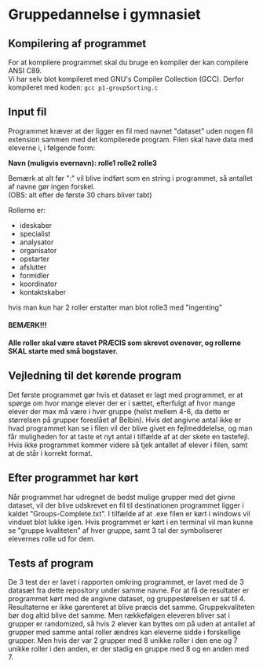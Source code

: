 # Gruppedannelse i gymnasiet
## Kompilering af programmet 
For at kompilere programmet skal du bruge en kompiler der kan compilere ANSI C89. <br />
Vi har selv blot kompileret med GNU's Compiler Collection (GCC). Derfor kompileret med koden: `gcc p1-groupSorting.c`

## Input fil
Programmet kræver at der ligger en fil med navnet "dataset" uden nogen fil extension sammen med det kompilerede program.
Filen skal have data med eleverne i, i følgende form: 

**Navn (muligvis evernavn): rolle1 rolle2 rolle3**

Bemærk at alt før ":" vil blive indført som en string i programmet, så antallet af navne gør ingen forskel.<br />
(OBS: alt efter de første 30 chars bliver tabt)

Rollerne er:
* ideskaber
* specialist
* analysator
* organisator
* opstarter
* afslutter
* formidler
* koordinator
* kontaktskaber 

hvis man kun har 2 roller erstatter man blot rolle3 med "ingenting"
#### BEMÆRK!!! 
**Alle roller skal være stavet PRÆCIS som skrevet ovenover, og rollerne SKAL starte med små bogstaver.**

## Vejledning til det kørende program
Det første programmet gør hvis et dataset er lagt med programmet, er at spørge om hvor mange elever der er i sættet, efterfulgt af hvor mange elever der max må være i hver gruppe (helst mellem 4-6, da dette er størrelsen på grupper foreslået af Belbin).
Hvis det angivne antal ikke er hvad programmet kan se i filen vil der blive givet en fejlmeddelelse, og man får muligheden for at taste et nyt antal i tilfælde af at der skete en tastefejl. 
Hvis ikke programmet kommer videre så tjek antallet af elever i filen, samt at de står i korrekt format.

## Efter programmet har kørt
Når programmet har udregnet de bedst mulige grupper med det givne dataset, vil der blive udskrevet en fil til destinationen programmet ligger i kaldet "Groups-Complete.txt".
I tilfælde af at .exe filen er kørt i windows vil vinduet blot lukke igen.
Hvis programmet er kørt i en terminal vil man kunne se "gruppe kvaliteten" af hver gruppe, samt 3 tal der symboliserer elevernes rolle ud for dem.

## Tests af program
De 3 test der er lavet i rapporten omkring programmet, er lavet med de 3 datasæt fra dette repository under samme navne. For at få de resultater er programmet kørt med de angivne dataset, og gruppestørelsen er sat til 4. 
Resultaterne er ikke garenteret at blive præcis det samme. Gruppekvaliteten bør dog altid blive det samme. Men rækkefølgen eleveren bliver sat i grupper er randomized, så hvis 2 elever kan byttes om på uden at antallet af grupper med samme antal roller ændres kan eleverne sidde i forskellige grupper. Men hvis der var 2 grupper med 8 unikke roller i den ene og 7 unikke roller i den anden, er der stadig en gruppe med 8 og en anden med 7.
